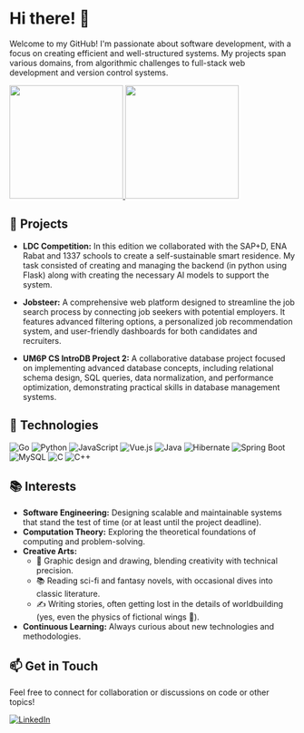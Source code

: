 # Hi there! 👋

Welcome to my GitHub! I'm passionate about software development, with a focus on creating efficient and well-structured systems. My projects span various domains, from algorithmic challenges to full-stack web development and version control systems.

<div align="left">
  <a href="https://github.com/SafaeHaj">
    <img src="https://github-readme-stats.vercel.app/api?username=SafaeHaj&theme=tokyonight&show_icons=true" height=200 />
  </a>
  <a href="https://github.com/SafaeHaj">
    <img src="https://github-readme-stats.vercel.app/api/top-langs/?username=SafaeHaj&langs_count=5&theme=tokyonight" height=200 />
  </a>
</div>

## 🚀 Projects
- **LDC Competition:** In this edition we collaborated with the SAP+D, ENA Rabat and 1337 schools to create a self-sustainable smart residence. My task consisted of creating and managing the backend (in python using Flask) along with creating the necessary AI models to support the system.
   
- **Jobsteer:** A comprehensive web platform designed to streamline the job search process by connecting job seekers with potential employers. It features advanced filtering options, a personalized job recommendation system, and user-friendly dashboards for both candidates and recruiters.

- **UM6P CS IntroDB Project 2:** A collaborative database project focused on implementing advanced database concepts, including relational schema design, SQL queries, data normalization, and performance optimization, demonstrating practical skills in database management systems.

## 🤖 Technologies
![Go](https://img.shields.io/badge/go-%2300ADD8.svg?style=for-the-badge&logo=go&logoColor=white)
![Python](https://img.shields.io/badge/python-3670A0?style=for-the-badge&logo=python&logoColor=ffdd54)
![JavaScript](https://img.shields.io/badge/javascript-%23323330.svg?style=for-the-badge&logo=javascript&logoColor=%23F7DF1E)
![Vue.js](https://img.shields.io/badge/vuejs-%2335495e.svg?style=for-the-badge&logo=vuedotjs&logoColor=%234FC08D)
![Java](https://img.shields.io/badge/java-%23ED8B00.svg?style=for-the-badge&logo=openjdk&logoColor=white)
![Hibernate](https://img.shields.io/badge/hibernate-59666C?style=for-the-badge&logo=hibernate&logoColor=white)
![Spring Boot](https://img.shields.io/badge/springboot-%236DB33F.svg?style=for-the-badge&logo=springboot&logoColor=white)
![MySQL](https://img.shields.io/badge/mysql-%2300f.svg?style=for-the-badge&logo=mysql&logoColor=white)
![C](https://img.shields.io/badge/c-%2300599C.svg?style=for-the-badge&logo=c&logoColor=white)
![C++](https://img.shields.io/badge/c++-%2300599C.svg?style=for-the-badge&logo=c%2B%2B&logoColor=white)

## 📚 Interests
- **Software Engineering:** Designing scalable and maintainable systems that stand the test of time (or at least until the project deadline).
- **Computation Theory:** Exploring the theoretical foundations of computing and problem-solving.
- **Creative Arts:** 
  - 🎨 Graphic design and drawing, blending creativity with technical precision.
  - 📚 Reading sci-fi and fantasy novels, with occasional dives into classic literature.
  - ✍️ Writing stories, often getting lost in the details of worldbuilding (yes, even the physics of fictional wings 🦅).
- **Continuous Learning:** Always curious about new technologies and methodologies.

## 📫 Get in Touch
Feel free to connect for collaboration or discussions on code or other topics!

[![LinkedIn](https://img.shields.io/badge/LinkedIn-%230077B5.svg?logo=linkedin&logoColor=white)](https://www.linkedin.com/in/safae-hajjout-146b94291/)
